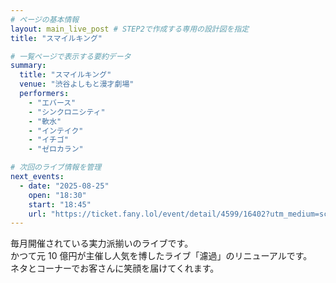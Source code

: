 ```yaml
---
# ページの基本情報
layout: main_live_post # STEP2で作成する専用の設計図を指定
title: "スマイルキング"

# 一覧ページで表示する要約データ
summary:
  title: "スマイルキング"
  venue: "渋谷よしもと漫才劇場"
  performers:
    - "エバース"
    - "シンクロニシティ"
    - "軟水"
    - "インテイク"
    - "イチゴ"
    - "ゼロカラン"

# 次回のライブ情報を管理
next_events:
  - date: "2025-08-25"
    open: "18:30"
    start: "18:45"
    url: "https://ticket.fany.lol/event/detail/4599/16402?utm_medium=schedule&utm_source=shibuya_manzaigekijyo&utm_campaign=%E3%82%B9%E3%83%9E%E3%82%A4%E3%83%AB%E3%82%AD%E3%83%B3%E3%82%B0"
---
```


毎月開催されている実力派揃いのライブです。<br>
かつて元 10 億円が主催し人気を博したライブ「濾過」のリニューアルです。<br>
ネタとコーナーでお客さんに笑顔を届けてくれます。
